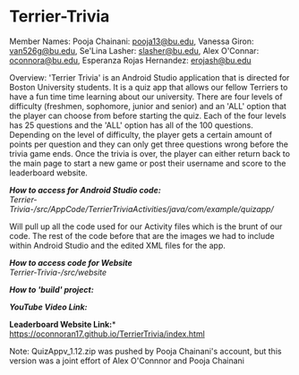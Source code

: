 # Terrier-Trivia
Member Names: 
Pooja Chainani: pooja13@bu.edu,
Vanessa Giron: van526g@bu.edu, 
Se'Lina Lasher: slasher@bu.edu, 
Alex O'Connar: oconnora@bu.edu, 
Esperanza Rojas Hernandez: erojash@bu.edu

Overview: 'Terrier Trivia' is an Android Studio application that is directed for Boston University students. It is a quiz app that allows our fellow Terriers to have a fun time time learning about our university. There are four levels of difficulty (freshmen, sophomore, junior and senior) and an 'ALL' option that the player can choose from before starting the quiz. Each of the four levels has 25 questions and the 'ALL' option has all of the 100 questions. Depending on the level of difficulty, the player gets a certain amount of points per question and they can only get three questions wrong before the trivia game ends. Once the trivia is over, the player can either return back to the main page to start a new game or post their username and score to the leaderboard website. 

***How to access for Android Studio code:***                                                
*Terrier-Trivia-/src/AppCode/TerrierTriviaActivities/java/com/example/quizapp/* 

Will pull up all the code used for our Activity files which is the brunt of our code.
The rest of the code before that are the images we had to include within Android Studio and the edited XML files for the app.

***How to access code for Website***                                                          
*Terrier-Trivia-/src/website*

***How to 'build' project:***

***YouTube Video Link:*** 

**Leaderboard Website Link:*** https://oconnoran17.github.io/TerrierTrivia/index.html



Note: QuizAppv_1.12.zip was pushed by Pooja Chainani's account, but this version was a joint effort of Alex O'Connnor and Pooja Chainani
